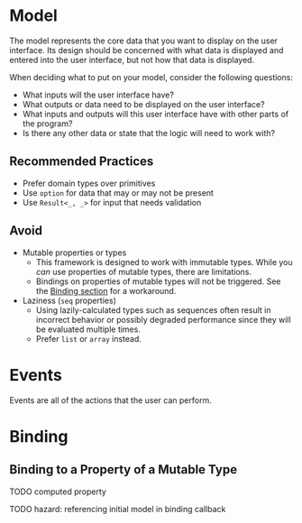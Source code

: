 # Model
The model represents the core data that you want to display on the user interface. Its design should be concerned
with what data is displayed and entered into the user interface, but not how that data is displayed.

When deciding what to put on your model, consider the following questions:
- What inputs will the user interface have?
- What outputs or data need to be displayed on the user interface?
- What inputs and outputs will this user interface have with other parts of the program?
- Is there any other data or state that the logic will need to work with?

## Recommended Practices
- Prefer domain types over primitives
- Use `option` for data that may or may not be present
- Use `Result<_, _>` for input that needs validation

## Avoid
- Mutable properties or types
    - This framework is designed to work with immutable types. While you _can_ use properties of mutable types, there
      are limitations.
    - Bindings on properties of mutable types will not be triggered. See the
      [Binding section](#binding-to-a-property-of-a-mutable-type) for a workaround.
- Laziness (`seq` properties)
    - Using lazily-calculated types such as sequences often result in incorrect behavior or possibly degraded
      performance since they will be evaluated multiple times.
    - Prefer `list` or `array` instead.

# Events
Events are all of the actions that the user can perform. 

# Binding

## Binding to a Property of a Mutable Type
TODO computed property

TODO hazard: referencing initial model in binding callback

